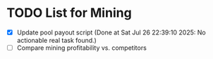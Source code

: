 # TODO List for Mining

- [x] Update pool payout script  (Done at Sat Jul 26 22:39:10 2025: No actionable real task found.)
- [ ] Compare mining profitability vs. competitors